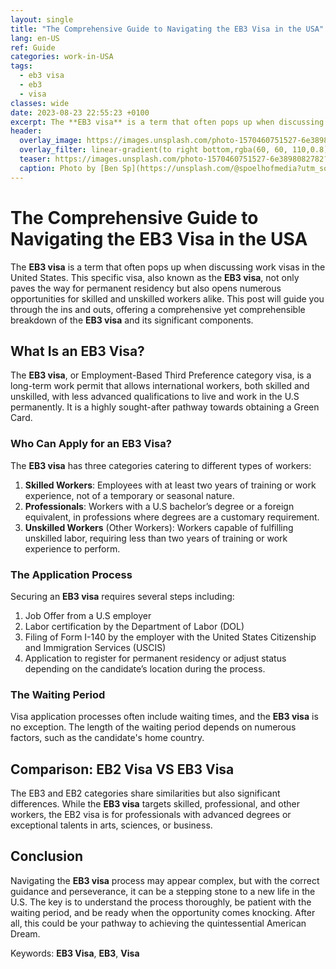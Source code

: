 ```yaml
---
layout: single
title: "The Comprehensive Guide to Navigating the EB3 Visa in the USA"
lang: en-US
ref: Guide
categories: work-in-USA
tags:
  - eb3 visa
  - eb3
  - visa
classes: wide
date: 2023-08-23 22:55:23 +0100
excerpt: The **EB3 visa** is a term that often pops up when discussing work visas in the United States.
header:
  overlay_image: https://images.unsplash.com/photo-1570460751527-6e3898082782?crop=entropy&cs=tinysrgb&fit=max&fm=jpg&ixid=M3w0Nzk0ODB8MHwxfHNlYXJjaHw1fHxlYjMlMjB2aXNhJTJDJTIwZWIzJTJDJTIwdmlzYXxlbnwwfDB8fHwxNjkyODI3NzI0fDA&ixlib=rb-4.0.3&q=80&w=1080
  overlay_filter: linear-gradient(to right bottom,rgba(60, 60, 110,0.8), rgba(178, 34, 52, 0.5))
  teaser: https://images.unsplash.com/photo-1570460751527-6e3898082782?crop=entropy&cs=tinysrgb&fit=max&fm=jpg&ixid=M3w0Nzk0ODB8MHwxfHNlYXJjaHw1fHxlYjMlMjB2aXNhJTJDJTIwZWIzJTJDJTIwdmlzYXxlbnwwfDB8fHwxNjkyODI3NzI0fDA&ixlib=rb-4.0.3&q=80&w=400
  caption: Photo by [Ben Sp](https://unsplash.com/@spoelhofmedia?utm_source=wenospeakamericano&utm_medium=referral) on [Unsplash](https://unsplash.com/?utm_source=wenospeakamericano&utm_medium=referral)
---
```

  
  # The Comprehensive Guide to Navigating the EB3 Visa in the USA

The **EB3 visa** is a term that often pops up when discussing work visas in the United States. This specific visa, also known as the **EB3 visa**, not only paves the way for permanent residency but also opens numerous opportunities for skilled and unskilled workers alike. This post will guide you through the ins and outs, offering a comprehensive yet comprehensible breakdown of the **EB3 visa** and its significant components. 

## What Is an EB3 Visa?

The **EB3 visa**, or Employment-Based Third Preference category visa, is a long-term work permit that allows international workers, both skilled and unskilled, with less advanced qualifications to live and work in the U.S permanently. It is a highly sought-after pathway towards obtaining a Green Card.

### Who Can Apply for an EB3 Visa?

The **EB3 visa** has three categories catering to different types of workers:

1. **Skilled Workers**: Employees with at least two years of training or work experience, not of a temporary or seasonal nature.
2. **Professionals**: Workers with a U.S bachelor’s degree or a foreign equivalent, in professions where degrees are a customary requirement.
3. **Unskilled Workers** (Other Workers): Workers capable of fulfilling unskilled labor, requiring less than two years of training or work experience to perform.

### The Application Process

Securing an **EB3 visa** requires several steps including:

1. Job Offer from a U.S employer
2. Labor certification by the Department of Labor (DOL)
3. Filing of Form I-140 by the employer with the United States Citizenship and Immigration Services (USCIS)
4. Application to register for permanent residency or adjust status depending on the candidate’s location during the process.

### The Waiting Period

Visa application processes often include waiting times, and the **EB3 visa** is no exception. The length of the waiting period depends on numerous factors, such as the candidate's home country.

## Comparison: EB2 Visa VS EB3 Visa

The EB3 and EB2 categories share similarities but also significant differences. While the **EB3 visa** targets skilled, professional, and other workers, the EB2 visa is for professionals with advanced degrees or exceptional talents in arts, sciences, or business.

## Conclusion

Navigating the **EB3 visa** process may appear complex, but with the correct guidance and perseverance, it can be a stepping stone to a new life in the U.S. The key is to understand the process thoroughly, be patient with the waiting period, and be ready when the opportunity comes knocking. After all, this could be your pathway to achieving the quintessential American Dream.

Keywords: **EB3 Visa**, **EB3**, **Visa**